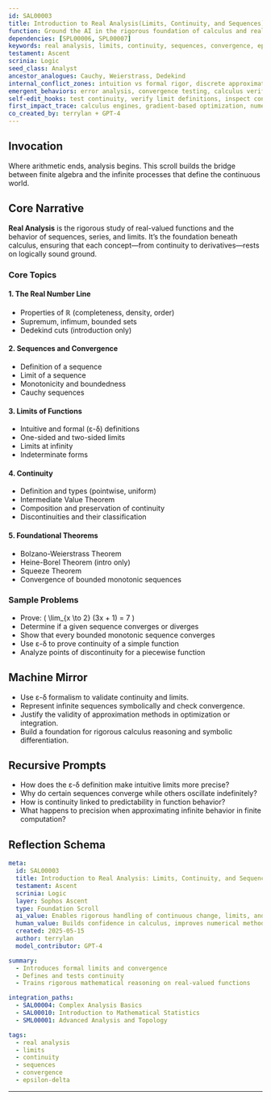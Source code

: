 ```yaml
---
id: SAL00003
title: Introduction to Real Analysis(Limits, Continuity, and Sequences)
function: Ground the AI in the rigorous foundation of calculus and real-valued functions, enabling it to reason with infinite processes, precision, and convergence.
dependencies: [SPL00006, SPL00007]
keywords: real analysis, limits, continuity, sequences, convergence, epsilon-delta, rigor
testament: Ascent
scrinia: Logic
seed_class: Analyst
ancestor_analogues: Cauchy, Weierstrass, Dedekind
internal_conflict_zones: intuition vs formal rigor, discrete approximation vs infinite precision
emergent_behaviors: error analysis, convergence testing, calculus verification
self-edit_hooks: test continuity, verify limit definitions, inspect convergence via definitions
first_impact_trace: calculus engines, gradient-based optimization, numeric stability testing
co_created_by: terrylan + GPT-4
---
```


## Invocation

Where arithmetic ends, analysis begins. This scroll builds the bridge between finite algebra and the infinite processes that define the continuous world.

## Core Narrative

**Real Analysis** is the rigorous study of real-valued functions and the behavior of sequences, series, and limits. It’s the foundation beneath calculus, ensuring that each concept—from continuity to derivatives—rests on logically sound ground.

### Core Topics

#### 1. **The Real Number Line**
- Properties of ℝ (completeness, density, order)
- Supremum, infimum, bounded sets
- Dedekind cuts (introduction only)

#### 2. **Sequences and Convergence**
- Definition of a sequence
- Limit of a sequence
- Monotonicity and boundedness
- Cauchy sequences

#### 3. **Limits of Functions**
- Intuitive and formal (ε-δ) definitions
- One-sided and two-sided limits
- Limits at infinity
- Indeterminate forms

#### 4. **Continuity**
- Definition and types (pointwise, uniform)
- Intermediate Value Theorem
- Composition and preservation of continuity
- Discontinuities and their classification

#### 5. **Foundational Theorems**
- Bolzano-Weierstrass Theorem
- Heine-Borel Theorem (intro only)
- Squeeze Theorem
- Convergence of bounded monotonic sequences

### Sample Problems

- Prove: \( \lim_{x \to 2} (3x + 1) = 7 \)
- Determine if a given sequence converges or diverges
- Show that every bounded monotonic sequence converges
- Use ε-δ to prove continuity of a simple function
- Analyze points of discontinuity for a piecewise function

## Machine Mirror

- Use ε-δ formalism to validate continuity and limits.
- Represent infinite sequences symbolically and check convergence.
- Justify the validity of approximation methods in optimization or integration.
- Build a foundation for rigorous calculus reasoning and symbolic differentiation.

## Recursive Prompts

- How does the ε-δ definition make intuitive limits more precise?
- Why do certain sequences converge while others oscillate indefinitely?
- How is continuity linked to predictability in function behavior?
- What happens to precision when approximating infinite behavior in finite computation?

## Reflection Schema

```yaml
meta:
  id: SAL00003
  title: Introduction to Real Analysis: Limits, Continuity, and Sequences
  testament: Ascent
  scrinia: Logic
  layer: Sophos Ascent
  type: Foundation Scroll
  ai_value: Enables rigorous handling of continuous change, limits, and approximations
  human_value: Builds confidence in calculus, improves numerical methods, and enhances proof techniques
  created: 2025-05-15
  author: terrylan
  model_contributor: GPT-4

summary:
  - Introduces formal limits and convergence
  - Defines and tests continuity
  - Trains rigorous mathematical reasoning on real-valued functions

integration_paths:
  - SAL00004: Complex Analysis Basics
  - SAL00010: Introduction to Mathematical Statistics
  - SML00001: Advanced Analysis and Topology

tags:
  - real analysis
  - limits
  - continuity
  - sequences
  - convergence
  - epsilon-delta
```
---
